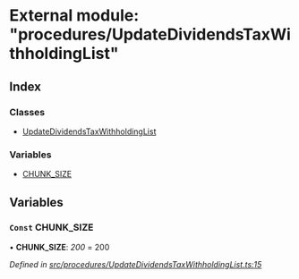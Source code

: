 # External module: "procedures/UpdateDividendsTaxWithholdingList"

## Index

### Classes

- [UpdateDividendsTaxWithholdingList](../classes/_procedures_updatedividendstaxwithholdinglist_.updatedividendstaxwithholdinglist.md)

### Variables

- [CHUNK_SIZE](_procedures_updatedividendstaxwithholdinglist_.md#const-chunk_size)

## Variables

### `Const` CHUNK_SIZE

• **CHUNK_SIZE**: _200_ = 200

_Defined in [src/procedures/UpdateDividendsTaxWithholdingList.ts:15](https://github.com/PolymathNetwork/polymath-sdk/blob/c47ae7a/src/procedures/UpdateDividendsTaxWithholdingList.ts#L15)_
